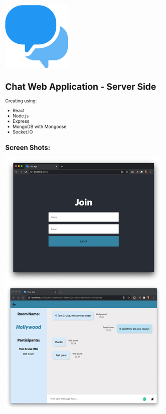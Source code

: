 <img src="/public/speech-bubble.png" alt="chat logo" width="200" height="200"/>

# Chat Web Application - Server Side

Creating using:

- React
- Node.js
- Express
- MongoDB with Mongoose
- Socket.IO

## Screen Shots:

<img src="/public/join-screen-shot.png" alt="join screen shot" width="500" height="400"/><img alt="in chat screen shot" src="/public/in-chat-screen-shot3.png" width="500" height="400"/>
